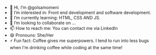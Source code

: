 - 👋 Hi, I’m @golsamomeni
- 👀 I’m interested in: Front end development and software development. 
- 🌱 I’m currently learning: HTML, CSS AND JS. 
- 💞️ I’m looking to collaborate on ...
- 📫 How to reach me: You can contact me via LinkedIn
- 😄 Pronouns: She/Her
- ⚡ Fun fact: Coffee gives me superpowers. I tend to run into less bugs when I'm drinking coffee while coding at the same time!

<!---
golsamomeni/golsamomeni is a ✨ special ✨ repository because its `README.md` (this file) appears on your GitHub profile.
You can click the Preview link to take a look at your changes.
--->
